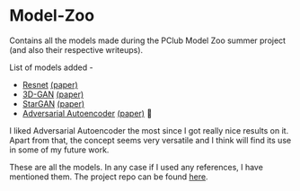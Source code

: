 # Model-Zoo

Contains all the models made during the PClub Model Zoo summer project (and also their respective writeups).

List of models added -

- [Resnet](./resnet) [(paper)](https://arxiv.org/pdf/1512.03385.pdf)
- [3D-GAN](./3D-GAN_PyTorch) [(paper)](http://3dgan.csail.mit.edu/papers/3dgan_nips.pdf)
- [StarGAN](./StarGAN_PyTorch) [(paper)](https://arxiv.org/abs/1711.09020)
- [Adversarial Autoencoder](./AAE_PyTorch) [(paper)](https://arxiv.org/abs/1511.05644) :orange_heart:

I liked Adversarial Autoencoder the most since I got really nice results on it. Apart from that, the concept seems very versatile and I think will find its use in some of my future work.
  
These are all the models. In any case if I used any references, I have mentioned them. The project repo can be found [here](https://github.com/pclubiitk/model-zoo).
